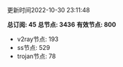 更新时间2022-10-30 23:11:48

**总订阅: 45**
**总节点: 3436**
**有效节点: 800**
- v2ray节点: 193
- ss节点: 529
- trojan节点: 78

